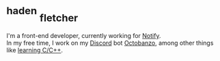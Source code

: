 <h1>
<sup>haden</sup>
<sub>fletcher</sub>
</h1>

I'm a front-end developer, currently working for [Notify](https://notify.me).
<br />
In my free time, I work on my [Discord](https://discord.com) bot [Octobanzo](https://github.com/octobanzo/octobanzo),
among other things like [learning C/C++](https://github.com/hadenpf/hello-c).

<!-- I'll add more later, just wanted to add a little intro for now :) -->
